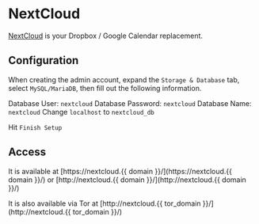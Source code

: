 # NextCloud

[NextCloud](https://nextcloud.com/) is your Dropbox / Google Calendar replacement.

## Configuration

When creating the admin account, expand the `Storage & Database` tab, select `MySQL/MariaDB`, then fill out the following information.

Database User: `nextcloud`
Database Password: `nextcloud`
Database Name: `nextcloud`
Change `localhost` to `nextcloud_db`

Hit `Finish Setup`

## Access

It is available at [https://nextcloud.{{ domain }}/](https://nextcloud.{{ domain }}/) or [http://nextcloud.{{ domain }}/](http://nextcloud.{{ domain }}/)

It is also available via Tor at [http://nextcloud.{{ tor_domain }}/](http://nextcloud.{{ tor_domain }}/)